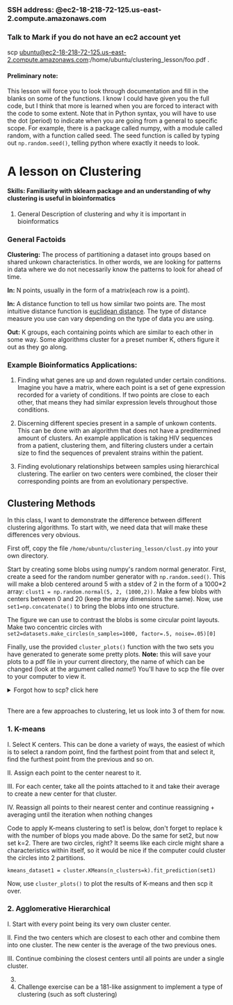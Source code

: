 ### SSH address: @ec2-18-218-72-125.us-east-2.compute.amazonaws.com
### Talk to Mark if you do not have an ec2 account yet

scp ubuntu@ec2-18-218-72-125.us-east-2.compute.amazonaws.com:/home/ubuntu/clustering_lesson/foo.pdf .

#### Preliminary note:

This lesson will force you to look through documentation and fill in the blanks on some of the functions. I know I could have given you the full code, but I think that more is learned when you are forced to interact with the code to some extent. Note that in Python syntax, you will have to use the dot (period) to indicate when you are going from a general to specific scope. For example, there is a package called numpy, with a module called random, with a function called seed. The seed function is called by typing out ```np.random.seed()```, telling python where exactly it needs to look. 

# A lesson on Clustering

#### Skills: Familiarity with sklearn package and an understanding of why clustering is useful in bioinformatics

1. General Description of clustering and why it is important in bioinformatics

### General Factoids

**Clustering:** The process of partitioning a dataset into groups based on shared unkown characteristics. In other words, we are looking for patterns in data where we do not necessarily know the patterns to look for ahead of time. 

**In:** N points, usually in the form of a matrix(each row is a point). 

**In:** A distance function to tell us how similar two points are. The most intuitive distance function is [euclidean distance](http://rosalind.info/glossary/euclidean-distance/). The type of distance measure you use can vary depending on the type of data you are using. 

**Out:** K groups, each containing points which are similar to each other in some way. Some algorithms cluster for a preset number K, others figure it out as they go along. 

### Example Bioinformatics Applications: 

1. Finding what genes are up and down regulated under certain conditions. Imagine you have a matrix, where each point is a set of gene expression recorded for a variety of conditions. If two points are close to each other, that means they had similar expression levels throughout those conditions. 

2. Discerning different species present in a sample of unkown contents. This can be done with an algorithm that does not have a preditermined amount of clusters. An example application is taking HIV sequences from a patient, clustering them, and filtering clusters under a certain size to find the sequences of prevalent strains within the patient.

3. Finding evolutionary relationships between samples using hierarchical clustering. The earlier on two centers were combined, the closer their corresponding points are from an evolutionary perspective. 

## Clustering Methods

In this class, I want to demonstrate the difference between different clustering algorithms. To start with, we need data that will make these differences very obvious. 

First off, copy the file ```/home/ubuntu/clustering_lesson/clust.py``` into your own directory. 

Start by creating some blobs using numpy's random normal generator. First, create a seed for the random number generator with ```np.random.seed()```. This will make a blob centered around 5 with a stdev of 2 in the form of a 1000\*2 array: ```clust1 = np.random.normal(5, 2, (1000,2))```. Make a few blobs with centers between 0 and 20 (keep the array dimensions the same). Now, use ```set1=np.concatenate()``` to bring the blobs into one structure.

The figure we can use to contrast the blobs is some circular point layouts. Make two concentric circles with ```set2=datasets.make_circles(n_samples=1000, factor=.5, noise=.05)[0]```

Finally, use the provided ```cluster_plots()``` function with the two sets you have generated to generate some pretty plots. **Note:** this will save your plots to a pdf file in your current directory, the name of which can be changed (look at the argument called *name*!) You'll have to scp the file over to your computer to view it. 

<details>
  <summary>Forgot how to scp? click here</summary>
```
scp username@ec2-18-218-72-125.us-east-2.compute.amazonaws.com:/home/username/path /localpath/
Do not forget to replace the paths and username!
```
</details></br>

There are a few approaches to clustering, let us look into 3 of them for now. 

### 1. K-means

  I. Select K centers. This can be done a variety of ways, the easiest of which is to select a random point, find the farthest point from that and select it, find the furthest point from the previous and so on. 
  
  II. Assign each point to the center nearest to it. 
  
  III. For each center, take all the points attached to it and take their average to create a new center for that cluster.
  
  IV. Reassign all points to their nearest center and continue reassigning + averaging until the iteration when nothing changes
  
  Code to apply K-means clustering to set1 is below, don't forget to replace k with the number of blops you made above. Do the same for set2, but now set k=2.   There are two circles, right? It seems like each circle might share a characteristics within itself, so it would be nice if the computer could cluster the circles into 2 partitions. 
  ```
  kmeans_dataset1 = cluster.KMeans(n_clusters=k).fit_prediction(set1)
  ```
  Now, use ```cluster_plots()``` to plot the results of K-means and then scp it over. 
  
### 2. Agglomerative Hierarchical 

   I. Start with every point being its very own cluster center. 
   
   II. Find the two centers which are closest to each other and combine them into one cluster. The new center is the average of the two previous ones. 
   
   III. Continue combining the closest centers until all points are under a single cluster. 
   



3. 
4. Challenge exercise can be a 181-like assignment to implement a type of clustering (such as soft clustering) 
